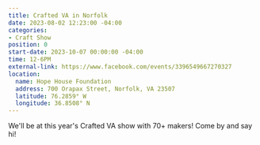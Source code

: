 ```yaml
---
title: Crafted VA in Norfolk
date: 2023-08-02 12:23:00 -04:00
categories:
- Craft Show
position: 0
start-date: 2023-10-07 00:00:00 -04:00
time: 12-6PM
external-link: https://www.facebook.com/events/3396549667270327
location:
  name: Hope House Foundation
  address: 700 Orapax Street, Norfolk, VA 23507
  latitude: 76.2859° W
  longitude: 36.8508° N
---
```


We'll be at this year's Crafted VA show with 70+ makers! Come by and say hi!